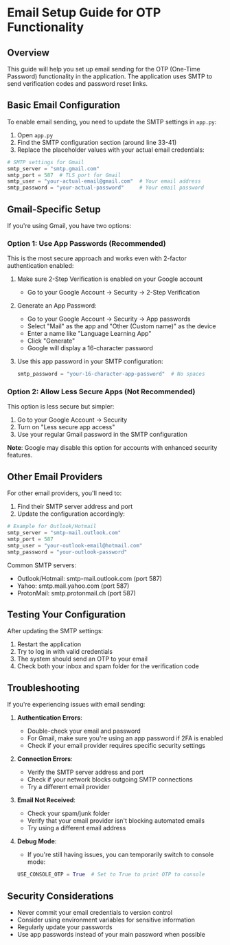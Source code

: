 # Email Setup Guide for OTP Functionality

## Overview

This guide will help you set up email sending for the OTP (One-Time Password) functionality in the application. The application uses SMTP to send verification codes and password reset links.

## Basic Email Configuration

To enable email sending, you need to update the SMTP settings in `app.py`:

1. Open `app.py`
2. Find the SMTP configuration section (around line 33-41)
3. Replace the placeholder values with your actual email credentials:

```python
# SMTP settings for Gmail
smtp_server = "smtp.gmail.com"
smtp_port = 587  # TLS port for Gmail
smtp_user = "your-actual-email@gmail.com"  # Your email address
smtp_password = "your-actual-password"     # Your email password
```

## Gmail-Specific Setup

If you're using Gmail, you have two options:

### Option 1: Use App Passwords (Recommended)

This is the most secure approach and works even with 2-factor authentication enabled:

1. Make sure 2-Step Verification is enabled on your Google account
   - Go to your Google Account → Security → 2-Step Verification

2. Generate an App Password:
   - Go to your Google Account → Security → App passwords
   - Select "Mail" as the app and "Other (Custom name)" as the device
   - Enter a name like "Language Learning App"
   - Click "Generate"
   - Google will display a 16-character password
   
3. Use this app password in your SMTP configuration:
   ```python
   smtp_password = "your-16-character-app-password"  # No spaces
   ```

### Option 2: Allow Less Secure Apps (Not Recommended)

This option is less secure but simpler:

1. Go to your Google Account → Security
2. Turn on "Less secure app access"
3. Use your regular Gmail password in the SMTP configuration

**Note**: Google may disable this option for accounts with enhanced security features.

## Other Email Providers

For other email providers, you'll need to:

1. Find their SMTP server address and port
2. Update the configuration accordingly:

```python
# Example for Outlook/Hotmail
smtp_server = "smtp-mail.outlook.com"
smtp_port = 587
smtp_user = "your-outlook-email@hotmail.com"
smtp_password = "your-outlook-password"
```

Common SMTP servers:
- Outlook/Hotmail: smtp-mail.outlook.com (port 587)
- Yahoo: smtp.mail.yahoo.com (port 587)
- ProtonMail: smtp.protonmail.ch (port 587)

## Testing Your Configuration

After updating the SMTP settings:

1. Restart the application
2. Try to log in with valid credentials
3. The system should send an OTP to your email
4. Check both your inbox and spam folder for the verification code

## Troubleshooting

If you're experiencing issues with email sending:

1. **Authentication Errors**:
   - Double-check your email and password
   - For Gmail, make sure you're using an app password if 2FA is enabled
   - Check if your email provider requires specific security settings

2. **Connection Errors**:
   - Verify the SMTP server address and port
   - Check if your network blocks outgoing SMTP connections
   - Try a different email provider

3. **Email Not Received**:
   - Check your spam/junk folder
   - Verify that your email provider isn't blocking automated emails
   - Try using a different email address

4. **Debug Mode**:
   - If you're still having issues, you can temporarily switch to console mode:
   ```python
   USE_CONSOLE_OTP = True  # Set to True to print OTP to console
   ```

## Security Considerations

- Never commit your email credentials to version control
- Consider using environment variables for sensitive information
- Regularly update your passwords
- Use app passwords instead of your main password when possible
